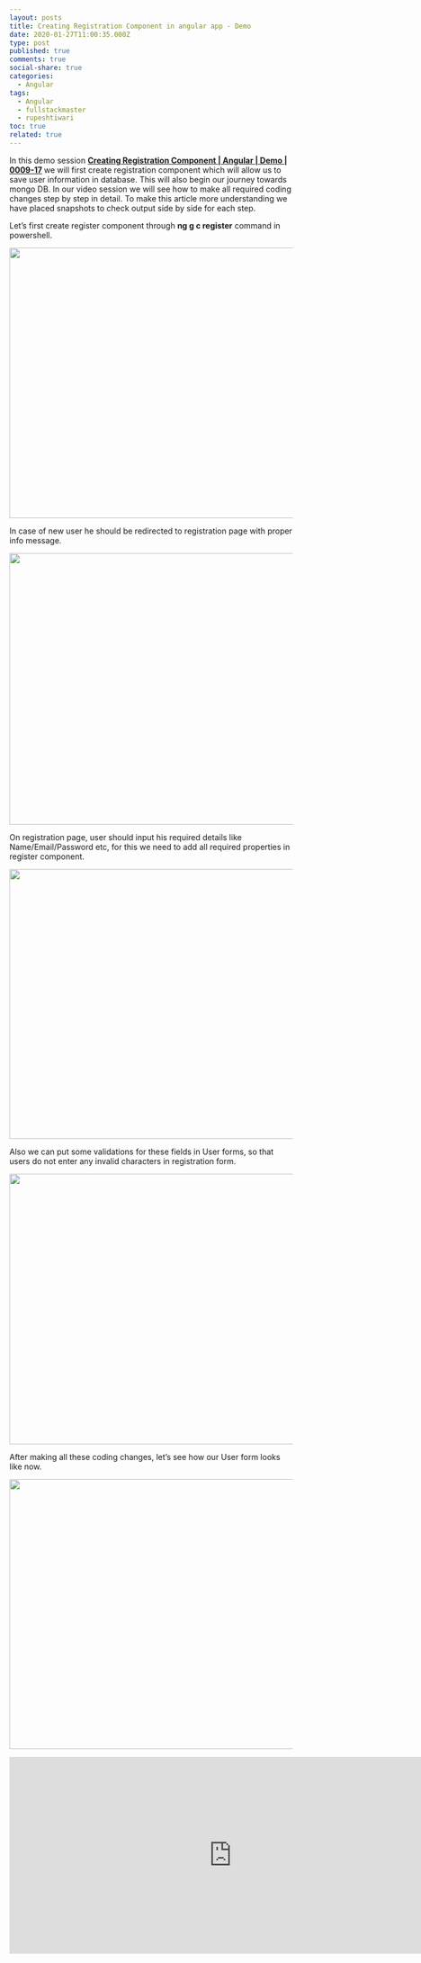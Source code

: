 ```yaml
---
layout: posts
title: Creating Registration Component in angular app - Demo
date: 2020-01-27T11:00:35.000Z
type: post
published: true
comments: true
social-share: true
categories:
  - Angular
tags:
  - Angular
  - fullstackmaster
  - rupeshtiwari
toc: true
related: true
---
```


<p>In this demo session <strong><a href="https://www.youtube.com/watch?v=LsZeU7uBSkY&amp;list=PLZed_adPqIJrl9pwlERGhU-RCNOtKqvyD&amp;index=18&amp;t=0s" target="_blank" rel="noopener noreferrer">Creating Registration Component | Angular | Demo | 0009-17</a> </strong>we will first create registration component which will allow us to save user information in database. This will also begin our journey towards mongo DB. In our video session we will see how to make all required coding changes step by step in detail. To make this article more understanding we have placed snapshots to check output side by side for each step.</p>
<p>Let’s first create register component through <strong>ng g c register</strong> command in powershell.</p>
<p><img class="alignnone size-full wp-image-2942" src="{{ site.baseurl }}/assets/2020/01/CR1.png" alt="" width="854" height="481" /></p>
<p>In case of new user he should be redirected to registration page with proper info message.</p>
<p><img class="alignnone size-full wp-image-2941" src="{{ site.baseurl }}/assets/2020/01/CR2.png" alt="" width="854" height="483" /></p>
<p>On registration page, user should input his required details like Name/Email/Password etc, for this we need to add all required properties in register component.</p>
<p><img class="alignnone size-full wp-image-2940" src="{{ site.baseurl }}/assets/2020/01/CR3.png" alt="" width="852" height="480" /></p>
<p>Also we can put some validations for these fields in User forms, so that users do not enter any invalid characters in registration form.</p>
<p><img class="alignnone size-full wp-image-2939" src="{{ site.baseurl }}/assets/2020/01/CR4.png" alt="" width="852" height="481" /></p>
<p>After making all these coding changes, let’s see how our User form looks like now.</p>
<p><img class="alignnone size-full wp-image-2938" src="{{ site.baseurl }}/assets/2020/01/CR5.png" alt="" width="853" height="480" /></p>
<p><iframe src="https://www.youtube.com/embed/LsZeU7uBSkY" width="790" height="350" frameborder="0" allowfullscreen="allowfullscreen"><span data-mce-type="bookmark" style="display: inline-block; width: 0px; overflow: hidden; line-height: 0;" class="mce_SELRES_start">﻿</span><span data-mce-type="bookmark" style="display: inline-block; width: 0px; overflow: hidden; line-height: 0;" class="mce_SELRES_start">﻿</span></iframe></p>
